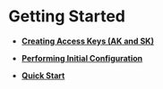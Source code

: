 # Getting Started<a name="EN-US_TOPIC_0141179294"></a>

-   **[Creating Access Keys \(AK and SK\)](creating-access-keys-(ak-and-sk).md)**  

-   **[Performing Initial Configuration](performing-initial-configuration.md)**  

-   **[Quick Start](quick-start.md)**  


